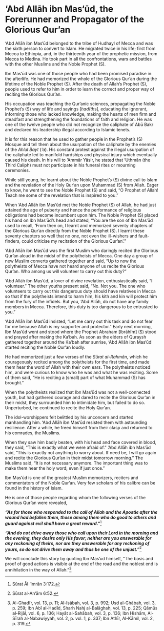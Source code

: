 ‘Abd Allāh ibn Mas‘ūd, the Forerunner and Propagator of the Glorious Qur’an
===========================================================================

‘Abd Allāh ibn Mas‘ūd belonged to the tribe of Hudhayl of Mecca and was
the sixth person to convert to Islam. He migrated twice in his life;
first from Mecca to Ethiopia, and, in the thirteenth year of the
prophetic mission, from Mecca to Medina. He took part in all the
confrontations, wars and battles with the other Muslims and the Noble
Prophet (S).

Ibn Mas‘ūd was one of those people who had been promised paradise in the
afterlife. He had memorized the whole of the Glorious Qur’an during the
lifetime of the Noble Prophet (S). After the death of Allah’s Prophet
(S), people used to refer to him in order to learn the correct and
proper way of reciting the Glorious Qur’an.

His occupation was teaching the Qur’anic sciences, propagating the Noble
Prophet’s (S) way of life and sayings [*hadīth*s], educating the
ignorant, informing those who lacked knowledge, making the hearts of men
firm and steadfast and strengthening the foundations of faith and
religion. He was one of the twelve people who did not recognize the
caliphate of Abū Bakr and declared his leadership illegal according to
Islamic tenets.

It is for this reason that he used to gather people in the Prophet’s (S)
Mosque and tell them about the usurpation of the caliphate by the
enemies of the *Ahlul Bayt* (*‘a*). His constant protest against the
illegal usurpation of the caliphate led to manifold hardships and
physical injury which eventually caused his death. In his will to ‘Ammār
Yāsir, he stated that ‘Uthmān (the Third Caliph) must not participate in
his funeral rites or mourning ceremonies.

While still young, he learnt about the Noble Prophet’s (S) divine call
to Islam and the revelation of the Holy Qur’an upon Muhammad (S) from
Allah. Eager to know, he went to see the Noble Prophet (S) and said, “O
Prophet of Allah! Teach me some of the revelation that is inspired to
you.”

When ‘Abd Allāh ibn Mas‘ūd met the Noble Prophet (S) of Allah, he had
just attained the age of puberty and hence the performance of religious
obligations had become incumbent upon him. The Noble Prophet (S) placed
his hand on Ibn Mas‘ūd’s head and stated, “You are the son of Ibn Mas‘ūd
used to recall, ‘From then on, I learnt and memorized seventy chapters
of the Glorious Qur’an directly from the Noble Prophet (S). I learnt
these seventy chapters so well that no one, not even the ill-wishers and
fault-finders, could criticise my recitation of the Glorious Qur’an’.”

‘Abd Allāh ibn Mas‘ūd was the first Muslim who daringly recited the
Glorious Qur’an aloud in the midst of the polytheists of Mecca. One day
a group of new Muslim converts gathered together and said, “Up to now
the polytheists of Mecca have not heard anyone of us recite the Glorious
Qur’an. Who among us will volunteer to carry out this duty?”

‘Abd Allāh ibn Mas‘ūd, a lover of divine revelation, enthusiastically
said, “I volunteer.” The other youths present said, “No. Not you. The
one who volunteers to carry out this dangerous duty should have
relatives in Mecca so that if the polytheists intend to harm him, his
kith and kin will protect him from the fury of the infidels. But you,
‘Abd Allāh, do not have any family members in Mecca. Therefore, this
duty is too dangerous to be entrusted to you.”

‘Abd Allāh ibn Mas‘ūd insisted, “Let me carry out this task and do not
fear for me because Allah is my supporter and protector.” Early next
morning, Ibn Mas‘ūd went and stood where the Prophet Abraham [Ibrāhīm]
(S) stood and prayed after making the Ka‘bah. As soon as the elders of
Quraysh gathered together around the Ka‘bah after sunrise, ‘Abd Allāh
ibn Mas‘ūd started reciting the Noble Qur’an loudly.

He had memorized just a few verses of the *Sūrat al-Rahmān*, which he
courageously recited among the polytheists for the first time, and made
them hear the word of Allah with their own ears. The polytheists noticed
him, and were curious to know who he was and what he was reciting. Some
of them said, “He is reciting a (small) part of what Muhammad (S) has
brought.”

When the polytheists realized that Ibn Mas‘ūd was not a well-connected
youth, but had gathered courage and dared to recite the Glorious Qur’an
in their midst, they surrounded him to intimidate him, but failed to do
so. Unperturbed, he continued to recite the Holy Qur’an.

The idol-worshippers felt belittled by his unconcern and started
manhandling him. ‘Abd Allāh ibn Mas‘ūd resisted them with astounding
resilience. After a while, he freed himself from their clasp and
returned to his comrades, the Muslims.

When they saw him badly beaten, with his head and face covered in blood,
they said, “This is exactly what we were afraid of.” ‘Abd Allāh ibn
Mas‘ūd said, “This is exactly not anything to worry about. If need be, I
will go again and recite the Glorious Qur’an in their midst tomorrow
morning.” The Muslims said, “It is not necessary anymore. The important
thing was to make them hear the holy word, even if just once.”

Ibn Mas‘ūd is one of the greatest Muslim memorizers, reciters and
commentators of the Noble Qur’an. Very few scholars of his calibre can
be found in the history of Islam.

He is one of those people regarding whom the following verses of the
Glorious Qur’an were revealed,

***“As for those who responded to the call of Allah and the Apostle
after the wound had befallen them, those among them who do good to
others and guard against evil shall have a great reward.”***[^1]

***“And do not drive away those who call upon their Lord in the morning
and the evening, they desire only His favor; neither are you answerable
for any reckoning of theirs, nor are they answerable for any reckoning
of yours, so do not drive them away and thus be one of the
unjust.”***[^2]

We will conclude this story by quoting Ibn Mas‘ūd himself, “The basis
and proof of good actions is visible at the end of the road and the
noblest end is annihilation in the way of Allah.”[^3]

[^1]: Sūrat Āl ‘Imrān 3:172.

[^2]: Sūrat al-An‘ām 6:52.

[^3]: Al-Ghadīr, vol. 13, p. 11; Al-Isābah, vol. 3, p. 992; Usd
al-Ghābah, vol. 3, p. 259; Ibn Abī al-Hadīd, Sharh Nahj al-Balāghah,
vol. 13, p. 225; Qāmūs al-Rijāl, vol. 6, p. 136; Hayāt al-Sahābah, vol.
3, p. 136; Ibn Hishām, Al-Sīrah al-Nabawiyyah, vol. 2, p. vol. 1, p.
337; Ibn Athīr, Al-Kāmil, vol. 2, p. 319.


